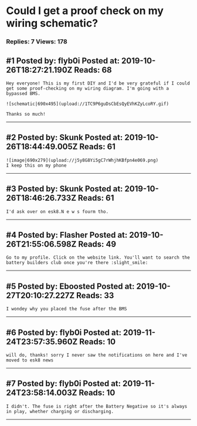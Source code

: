 # Could I get a proof check on my wiring schematic?

### Replies: 7 Views: 178

## \#1 Posted by: flyb0i Posted at: 2019-10-26T18:27:21.190Z Reads: 68

```
Hey everyone! This is my first DIY and I'd be very grateful if I could get some proof-checking on my wiring diagram. I'm going with a bypassed BMS.

![schematic|690x495](upload://1TC9P6guDsCbEsQyEVhKZyLcoRY.gif) 

Thanks so much!
```

---
## \#2 Posted by: Skunk Posted at: 2019-10-26T18:44:49.005Z Reads: 61

```
![image|690x279](upload://j5y8G8Yi5gC7rWhjhKBfpn4e069.png) 
I keep this on my phone
```

---
## \#3 Posted by: Skunk Posted at: 2019-10-26T18:46:26.733Z Reads: 61

```
I'd ask over on esk8.N e w s fourm tho.
```

---
## \#4 Posted by: Flasher Posted at: 2019-10-26T21:55:06.598Z Reads: 49

```
Go to my profile. Click on the website link. You'll want to search the battery builders club once you're there :slight_smile:
```

---
## \#5 Posted by: Eboosted Posted at: 2019-10-27T20:10:27.227Z Reads: 33

```
I wondey why you placed the fuse after the BMS
```

---
## \#6 Posted by: flyb0i Posted at: 2019-11-24T23:57:35.960Z Reads: 10

```
will do, thanks! sorry I never saw the notifications on here and I've moved to esk8 news
```

---
## \#7 Posted by: flyb0i Posted at: 2019-11-24T23:58:14.003Z Reads: 10

```
I didn't. The fuse is right after the Battery Negative so it's always in play, whether charging or discharging.
```

---
